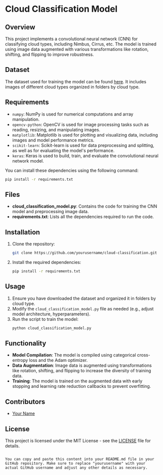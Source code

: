


# Cloud Classification Model

## Overview

This project implements a convolutional neural network (CNN) for classifying cloud types, including Nimbus, Cirrus, etc. The model is trained using image data augmented with various transformations like rotation, shifting, and flipping to improve robustness.

## Dataset

The dataset used for training the model can be found [here](https://dataverse.harvard.edu/dataset.xhtml?persistentId=doi:10.7910/DVN/CADDPD). It includes images of different cloud types organized in folders by cloud type.

## Requirements

- `numpy`: NumPy is used for numerical computations and array manipulation.
- `opencv-python`: OpenCV is used for image processing tasks such as reading, resizing, and manipulating images.
- `matplotlib`: Matplotlib is used for plotting and visualizing data, including images and model performance metrics.
- `scikit-learn`: Scikit-learn is used for data preprocessing and splitting, as well as for evaluating the model's performance.
- `keras`: Keras is used to build, train, and evaluate the convolutional neural network model.
  
You can install these dependencies using the following command:
```bash
pip install -r requirements.txt
```

## Files

- **cloud_classification_model.py**: Contains the code for training the CNN model and preprocessing image data.
- **requirements.txt**: Lists all the dependencies required to run the code.

## Installation

1. Clone the repository:
   ```bash
   git clone https://github.com/yourusername/cloud-classification.git
   ```
2. Install the required dependencies:
   ```bash
   pip install -r requirements.txt
   ```

## Usage

1. Ensure you have downloaded the dataset and organized it in folders by cloud type.
2. Modify the `cloud_classification_model.py` file as needed (e.g., adjust model architecture, hyperparameters).
3. Run the script to train the model:
   ```bash
   python cloud_classification_model.py
   ```

## Functionality

- **Model Compilation**: The model is compiled using categorical cross-entropy loss and the Adam optimizer.
- **Data Augmentation**: Image data is augmented using transformations like rotation, shifting, and flipping to increase the diversity of training data.
- **Training**: The model is trained on the augmented data with early stopping and learning rate reduction callbacks to prevent overfitting.

## Contributors

- [Your Name](https://github.com/yourusername)

## License

This project is licensed under the MIT License - see the [LICENSE](LICENSE) file for details.
```

You can copy and paste this content into your README.md file in your GitHub repository. Make sure to replace "yourusername" with your actual GitHub username and adjust any other details as necessary.
